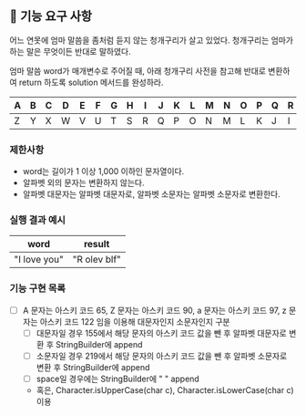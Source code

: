 ## 🚀 기능 요구 사항

어느 연못에 엄마 말씀을 좀처럼 듣지 않는 청개구리가 살고 있었다. 청개구리는 엄마가 하는 말은 무엇이든 반대로 말하였다.

엄마 말씀 word가 매개변수로 주어질 때, 아래 청개구리 사전을 참고해 반대로 변환하여 return 하도록 solution 메서드를 완성하라.

| A | B | C | D | E | F | G | H | I | J | K | L | M | N | O | P | Q | R | S | T | U | V | W | X | Y | Z |
| --- | --- | --- | --- | --- | --- | --- | --- | --- | --- | --- | --- | --- | --- | --- | --- | --- | --- | --- | --- | --- | --- | --- | --- | --- | --- |
| Z | Y | X | W | V | U | T | S | R | Q | P | O | N | M | L | K | J | I | H | G | F | E | D | C | B | A |

### 제한사항

- word는 길이가 1 이상 1,000 이하인 문자열이다.
- 알파벳 외의 문자는 변환하지 않는다.
- 알파벳 대문자는 알파벳 대문자로, 알파벳 소문자는 알파벳 소문자로 변환한다.

### 실행 결과 예시

| word | result |
| --- | --- |
| "I love you" | "R olev blf" |

### 기능 구현 목록

- [ ] A 문자는 아스키 코드 65, Z 문자는 아스키 코드 90,
a 문자는 아스키 코드 97, z 문자는 아스키 코드 122 임을 이용해
대문자인지 소문자인지 구분
  - [ ] 대문자일 경우 155에서 해당 문자의 아스키 코드 값을 뺀 후
  알파벳 대문자로 변환 후 StringBuilder에 append
  - [ ] 소문자일 경우 219에서 해당 문자의 아스키 코드 값을 뺀 후
    알파벳 소문자로 변환 후 StringBuilder에 append
  - [ ] space일 경우에는 StringBuilder에  " " append
  - 혹은, Character.isUpperCase(char c), Character.isLowerCase(char c) 이용